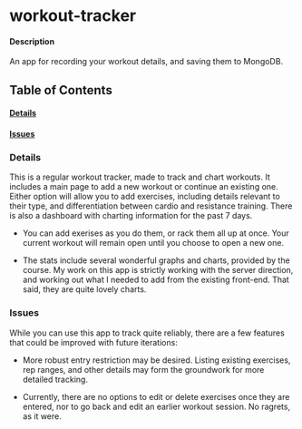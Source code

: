 # workout-tracker

#### Description
An app for recording your workout details, and saving them to MongoDB.

## Table of Contents
#### [Details](#details)
#### [Issues](#issues)

### Details
This is a regular workout tracker, made to track and chart workouts. It includes a main page to add a new workout or continue an existing one. Either option will allow you to add exercises, including details relevant to their type, and differentiation between cardio and resistance training. There is also a dashboard with charting information for the past 7 days.

* You can add exerises as you do them, or rack them all up at once. Your current workout will remain open until you choose to open a new one.

* The stats include several wonderful graphs and charts, provided by the course. My work on this app is strictly working with the server direction, and working out what I needed to add from the existing front-end. That said, they are quite lovely charts.


### Issues
While you can use this app to track quite reliably, there are a few features that could be improved with future iterations:

* More robust entry restriction may be desired. Listing existing exercises, rep ranges, and other details may form the groundwork for more detailed tracking.

* Currently, there are no options to edit or delete exercises once they are entered, nor to go back and edit an earlier workout session. No ragrets, as it were.
